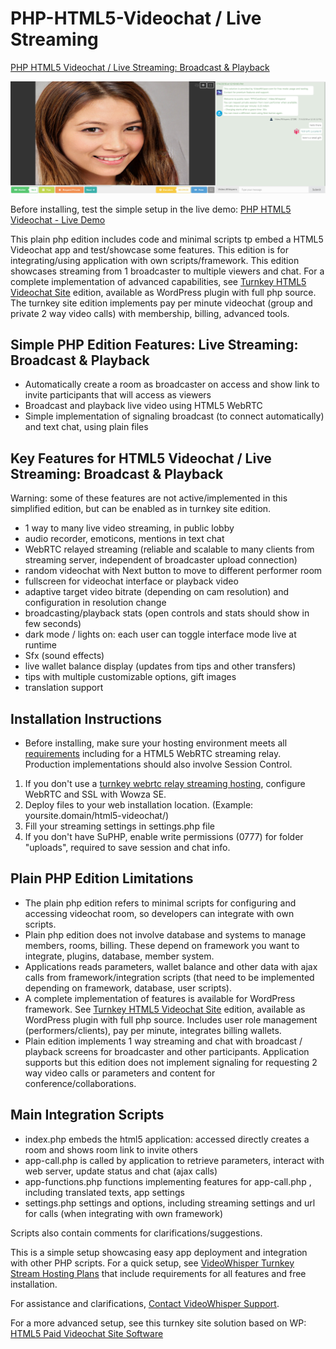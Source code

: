 # PHP-HTML5-Videochat / Live Streaming

[PHP HTML5 Videochat / Live Streaming: Broadcast & Playback](https://videowhisper.com/demos/html5-videochat/)

![PHP Live Streaming Webcam](/snapshots/h5a-playback.jpg)


Before installing, test the simple setup in the live demo:
[PHP HTML5 Videochat - Live Demo](https://videowhisper.com/demos/html5-videochat/)

This plain php edition includes code and minimal scripts tp embed a HTML5 Videochat app and test/showcase some features. This edition is for integrating/using application with own scripts/framework.
This edition showcases streaming from 1 broadcaster to multiple viewers and chat.
For a complete implementation of advanced capabilities, see [Turnkey HTML5 Videochat Site](https://paidvideochat.com/html5-videochat/) edition, available as WordPress plugin with full php source. The turnkey site edition implements pay per minute videochat (group and private 2 way video calls) with membership, billing, advanced tools.

## Simple PHP Edition Features: Live Streaming: Broadcast & Playback
 * Automatically create a room as broadcaster on access and show link to invite participants that will access as viewers
 * Broadcast and playback live video using HTML5 WebRTC
 * Simple implementation of signaling broadcast (to connect automatically) and text chat, using plain files
 

##  Key Features for HTML5 Videochat / Live Streaming: Broadcast & Playback
Warning: some of these features are not active/implemented in this simplified edition, but can be enabled as in turnkey site edition.
 * 1 way to many live video streaming, in public lobby
 * audio recorder, emoticons, mentions in text chat
 * WebRTC relayed streaming (reliable and scalable to many clients from streaming server, independent of broadcaster upload connection)
 * random videochat with Next button to move to different performer room
 * fullscreen for videochat interface or playback video
 * adaptive target video bitrate (depending on cam resolution) and configuration in resolution change
 * broadcasting/playback stats (open controls and stats should show in few seconds)
 * dark mode / lights on: each user can toggle interface mode live at runtime
 * Sfx (sound effects)
 * live wallet balance display (updates from tips and other transfers)
 * tips with multiple customizable options, gift images
 * translation support

## Installation Instructions
 * Before installing, make sure your hosting environment meets all [requirements](https://videowhisper.com/?p=Requirements) including for a HTML5 WebRTC streaming relay. Production implementations should also involve Session Control. 
  
 1. If you don't use a [turnkey webrtc relay streaming hosting](https://webrtchost.com/hosting-plans/), configure WebRTC and SSL with Wowza SE.
 2. Deploy files to your web installation location. (Example: yoursite.domain/html5-videochat/)
 3. Fill your streaming settings in settings.php file
 4. If you don't have SuPHP, enable write permissions (0777) for folder "uploads", required to save session and chat info.

## Plain PHP Edition Limitations
 * The plain php edition refers to minimal scripts for configuring and accessing videochat room, so developers can integrate with own scripts. 
 * Plain php edition does not involve database and systems to manage members, rooms, billing. These depend on framework you want to integrate, plugins, database, member system. 
 * Applications reads parameters, wallet balance and other data with ajax calls from framework/integration scripts (that need to be implemented depending on framework, database, user scripts).
 * A complete implementation of features is available for WordPress framework. See [Turnkey HTML5 Videochat Site](https://paidvideochat.com/html5-videochat/) edition, available as WordPress plugin with full php source. Includes user role management (performers/clients), pay per minute, integrates billing wallets.
 * Plain edition implements 1 way streaming and chat with broadcast / playback screens for broadcaster and other participants. Application supports but this edition does not implement signaling for requesting 2 way video calls or parameters and content for conference/collaborations.

## Main Integration Scripts
 * index.php embeds the html5 application: accessed directly creates a room and shows room link to invite others
 * app-call.php is called by application to retrieve parameters, interact with web server, update status and chat (ajax calls)
 * app-functions.php functions implementing features for app-call.php , including translated texts, app settings
 * settings.php settings and options, including streaming settings and url for calls (when integrating with own framework)

Scripts also contain comments for clarifications/suggestions. 

This is a simple setup showcasing easy app deployment and integration with other PHP scripts. 
For a quick setup, see [VideoWhisper Turnkey Stream Hosting Plans](https://webrtchost.com/hosting-plans/) that include requirements for all features and free installation.

For assistance and clarifications, [Contact VideoWhisper Support](https://videowhisper.com/tickets_submit.php).


For a more advanced setup, see this turnkey site solution based on WP: 
[HTML5 Paid Videochat Site Software](https://paidvideochat.com/html5-videochat/) 

